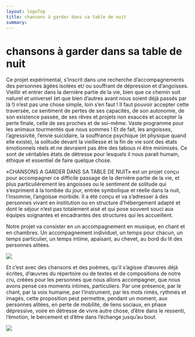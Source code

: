 ```yaml
---
layout: logoTop
title: chansons à garder dans sa table de nuit
summary:
---
```

<h1>chansons à garder dans sa table de nuit</h1>
<p class="intro-text">Ce projet expérimental, s’inscrit dans une recherche d’accompagnements des personnes âgées isolées et/ ou souffrant de dépression et d’angoisses. Vieillir et entrer dans la dernière partie de la vie, bien que ce chemin soit naturel et universel (et que bien d’autres avant nous soient déjà passés par là !) n’est pas une chose simple, loin s’en faut ! Il faut pouvoir accepter cette traversée, ce sentiment de pertes de ses capacités, de son autonomie, de son existence passée, de ses rêves et projets non exaucés et accepter la perte finale, celle de ses proches et de soi-même. Vaste programme pour les animaux tourmentés que nous sommes ! Et de fait, les angoisses, l’agressivité, l’envie suicidaire, la souffrance psychique (et physique quand elle existe), la solitude devant la vieillesse et la fin de vie sont des états émotionnels réels et ne devraient pas être des tabous ni être minimisés. Ce sont de véritables états de détresse pour lesquels il nous parait humain, éthique et essentiel de faire quelque chose.</p>

<p class="intro-text">«CHANSONS A GARDER DANS SA TABLE DE NUIT» est un projet conçu pour accompagner ce difficile passage de la dernière partie de la vie, et plus particulièrement les angoisses ou le sentiment de solitude qui s’expriment à la tombée du jour, entrée symbolique et réelle dans la nuit, l’insomnie, l’angoisse morbide. Il a été conçu et va s’adresser à des personnes vivant en institution ou en structure d’hébergement adapté et dont le séjour n’est pas totalement aisé et qui pose souvent souci aux équipes soignantes et encadrantes des structures qui les accueillent.</p>

<p class="intro-text">Notre projet va consister en un accompagnement en musique, en chant et en chambres. Un accompagnement individuel, un temps pour chacun, un temps particulier, un temps intime, apaisant, au chevet, au bord du lit des personnes alitées.</p>

<div class="center-max600-block">
    <img src="https://res.cloudinary.com/dnxcesebo/image/upload/q_auto,f_auto/v1672391726/P1010057_compressed_kgqvzu.jpg">
</div>

<p class="intro-text">Et c’est avec des chansons et des poèmes, qu’il s’agisse d’œuvres déjà écrites, d’œuvres du répertoire ou de textes et de compositions de notre cru, créées pour les personnes que nous allons accompagner, que nous avons pensé ces moments intimes, particuliers. Par une présence, par le chant, par la voix humaine, par l’instrument, par les mots rimés, rythmés et imagés, cette proposition peut permettre, pendant un moment, aux personnes alitées, en perte de mobilité, de liens sociaux, en phase dépressive, voire en détresse de vivre autre chose, d’être dans le ressenti, l’émotion, le bercement et d’être dans l’échange jusqu’au bout.</p>

<div class="center-max600-block">
    <img src="https://res.cloudinary.com/dnxcesebo/image/upload/q_auto,f_auto/v1662205893/P1010066_1000px_bdilyb.jpg">
</div>